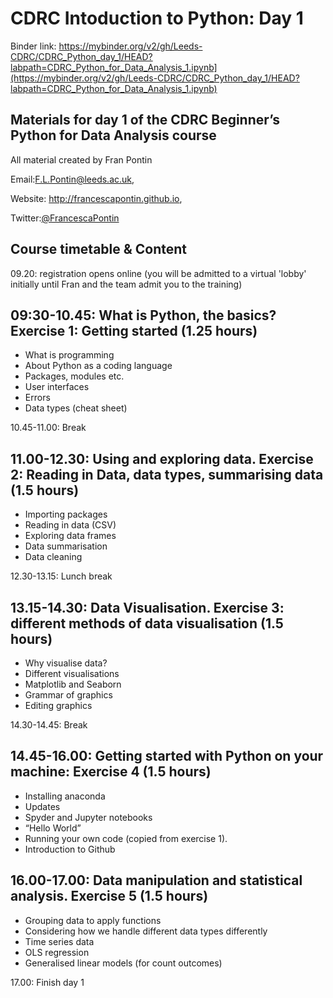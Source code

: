 # CDRC Intoduction to Python: Day 1
 
Binder link: https://mybinder.org/v2/gh/Leeds-CDRC/CDRC_Python_day_1/HEAD?labpath=CDRC_Python_for_Data_Analysis_1.ipynb](https://mybinder.org/v2/gh/Leeds-CDRC/CDRC_Python_day_1/HEAD?labpath=CDRC_Python_for_Data_Analysis_1.ipynb)

## Materials for day 1 of the CDRC Beginner’s Python for Data Analysis course

All material created by Fran Pontin 

Email:F.L.Pontin@leeds.ac.uk,

Website: http://francescapontin.github.io, 

Twitter:[@FrancescaPontin](https://twitter.com/FrancescaPontin)


## Course timetable & Content

09.20: registration opens online (you will be admitted to a virtual 'lobby' initially until Fran and the team admit you to the training)

## 09:30-10.45: What is Python, the basics? Exercise 1: Getting started (1.25 hours) 

- What is programming  
- About Python as a coding language 
- Packages, modules etc. 
- User interfaces 
- Errors 
- Data types (cheat sheet) 

10.45-11.00: Break 

## 11.00-12.30: Using and exploring data. Exercise 2: Reading in Data, data types, summarising data (1.5 hours) 

- Importing packages 
- Reading in data (CSV) 
- Exploring data frames 
- Data summarisation  
- Data cleaning 

12.30-13.15: Lunch break 

## 13.15-14.30: Data Visualisation. Exercise 3: different methods of data visualisation (1.5 hours) 

- Why visualise data? 
- Different visualisations 
- Matplotlib and Seaborn  
- Grammar of graphics 
- Editing graphics 

14.30-14.45: Break 

## 14.45-16.00: Getting started with Python on your machine: Exercise 4 (1.5 hours) 

- Installing anaconda 
- Updates 
- Spyder and Jupyter notebooks 
- “Hello World” 
- Running your own code (copied from exercise 1). 
- Introduction to Github  

## 16.00-17.00: Data manipulation and statistical analysis. Exercise 5 (1.5 hours) 

- Grouping data to apply functions 
- Considering how we handle different data types differently 
- Time series data 
- OLS regression 
- Generalised linear models (for count outcomes) 

17.00: Finish day 1 


